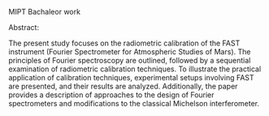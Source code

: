 MIPT Bachaleor work

Abstract:

The present study focuses on the radiometric calibration of the FAST instrument (Fourier Spectrometer for Atmospheric Studies of Mars). The principles of Fourier spectroscopy are outlined, followed by a sequential examination of radiometric calibration techniques. To illustrate the practical application of calibration techniques, experimental setups involving FAST are presented, and their results are analyzed. Additionally, the paper provides a description of approaches to the design of Fourier spectrometers and modifications to the classical Michelson interferometer.